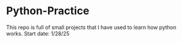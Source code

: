 # Python-Practice
This repo is full of small projects that I have used to learn how python works. 
Start date: 1/28/25
